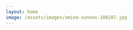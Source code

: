 ```yaml
---
layout: home
image: /assets/images/amine-ounnas-180287.jpg
---
```

<style>
header.intro {
    display: none;
}
</style>